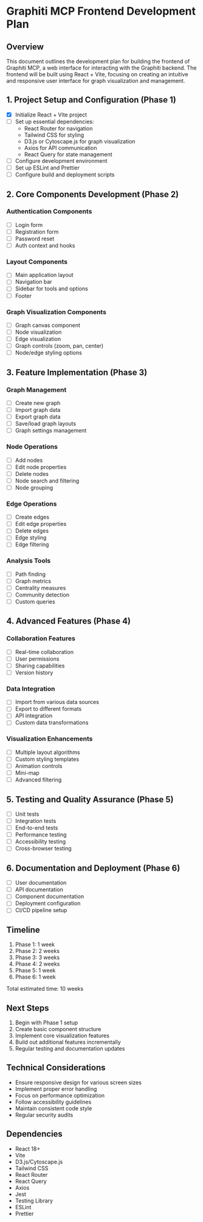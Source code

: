 # Graphiti MCP Frontend Development Plan

## Overview
This document outlines the development plan for building the frontend of Graphiti MCP, a web interface for interacting with the Graphiti backend. The frontend will be built using React + Vite, focusing on creating an intuitive and responsive user interface for graph visualization and management.

## 1. Project Setup and Configuration (Phase 1)
- [x] Initialize React + Vite project
- [ ] Set up essential dependencies:
  - React Router for navigation
  - Tailwind CSS for styling
  - D3.js or Cytoscape.js for graph visualization
  - Axios for API communication
  - React Query for state management
- [ ] Configure development environment
- [ ] Set up ESLint and Prettier
- [ ] Configure build and deployment scripts

## 2. Core Components Development (Phase 2)
### Authentication Components
- [ ] Login form
- [ ] Registration form
- [ ] Password reset
- [ ] Auth context and hooks

### Layout Components
- [ ] Main application layout
- [ ] Navigation bar
- [ ] Sidebar for tools and options
- [ ] Footer

### Graph Visualization Components
- [ ] Graph canvas component
- [ ] Node visualization
- [ ] Edge visualization
- [ ] Graph controls (zoom, pan, center)
- [ ] Node/edge styling options

## 3. Feature Implementation (Phase 3)
### Graph Management
- [ ] Create new graph
- [ ] Import graph data
- [ ] Export graph data
- [ ] Save/load graph layouts
- [ ] Graph settings management

### Node Operations
- [ ] Add nodes
- [ ] Edit node properties
- [ ] Delete nodes
- [ ] Node search and filtering
- [ ] Node grouping

### Edge Operations
- [ ] Create edges
- [ ] Edit edge properties
- [ ] Delete edges
- [ ] Edge styling
- [ ] Edge filtering

### Analysis Tools
- [ ] Path finding
- [ ] Graph metrics
- [ ] Centrality measures
- [ ] Community detection
- [ ] Custom queries

## 4. Advanced Features (Phase 4)
### Collaboration Features
- [ ] Real-time collaboration
- [ ] User permissions
- [ ] Sharing capabilities
- [ ] Version history

### Data Integration
- [ ] Import from various data sources
- [ ] Export to different formats
- [ ] API integration
- [ ] Custom data transformations

### Visualization Enhancements
- [ ] Multiple layout algorithms
- [ ] Custom styling templates
- [ ] Animation controls
- [ ] Mini-map
- [ ] Advanced filtering

## 5. Testing and Quality Assurance (Phase 5)
- [ ] Unit tests
- [ ] Integration tests
- [ ] End-to-end tests
- [ ] Performance testing
- [ ] Accessibility testing
- [ ] Cross-browser testing

## 6. Documentation and Deployment (Phase 6)
- [ ] User documentation
- [ ] API documentation
- [ ] Component documentation
- [ ] Deployment configuration
- [ ] CI/CD pipeline setup

## Timeline
1. Phase 1: 1 week
2. Phase 2: 2 weeks
3. Phase 3: 3 weeks
4. Phase 4: 2 weeks
5. Phase 5: 1 week
6. Phase 6: 1 week

Total estimated time: 10 weeks

## Next Steps
1. Begin with Phase 1 setup
2. Create basic component structure
3. Implement core visualization features
4. Build out additional features incrementally
5. Regular testing and documentation updates

## Technical Considerations
- Ensure responsive design for various screen sizes
- Implement proper error handling
- Focus on performance optimization
- Follow accessibility guidelines
- Maintain consistent code style
- Regular security audits

## Dependencies
- React 18+
- Vite
- D3.js/Cytoscape.js
- Tailwind CSS
- React Router
- React Query
- Axios
- Jest
- Testing Library
- ESLint
- Prettier 
